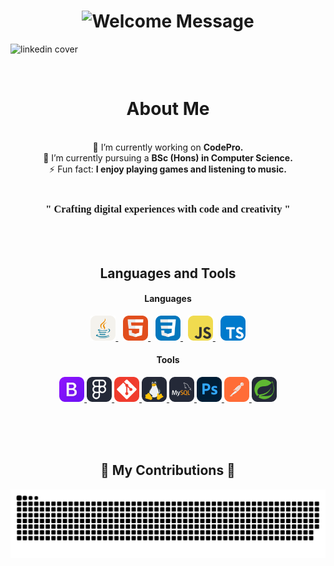 <h1 align="center">
    <img src="https://readme-typing-svg.herokuapp.com/?font=Righteous&size=35&center=true&vCenter=true&width=1500&height=70&duration=5000&lines=Hi+there!!,+welcome!+🐻‍❄️;🐼Explore+my+projects,+collaborate,+and+let's+build+something+amazing+together!" alt="Welcome Message" />
</h1>

![linkedin cover](https://github.com/user-attachments/assets/9f7a2444-4f7c-4530-a11e-4d41f9163743)

<br/>
<h1 align="center">About Me</h1>
<br/>
<div align="center">
    🔭 I’m currently working on <strong>CodePro.</strong><br/>
    🌱 I’m currently pursuing a <strong>BSc (Hons) in Computer Science.</strong><br/>
    ⚡ Fun fact: <strong>I enjoy playing games and listening to music.</strong>
</div>
<br/>

<h3 align="center" style="font-family: 'Sans-serif'; font-weight: Bold;">
   " Crafting digital experiences with code and creativity "
</h3>

<br/>
<br/>

<h2 align="center">Languages and Tools</h2>

<!-- Separate section for Languages -->
<h4 align="center">Languages</h4>
<p align="center">
      <a href="https://www.java.com" target="_blank" rel="noreferrer">
        <img src="https://github.com/tandpfun/skill-icons/blob/main/icons/Java-Light.svg" alt="java" width="40" height="40"/>
    </a>
    &nbsp;
    <a href="https://www.w3.org/html/" target="_blank" rel="noreferrer">
        <img src="https://github.com/tandpfun/skill-icons/blob/main/icons/HTML.svg" alt="html5" width="40" height="40"/>
    </a>
    &nbsp;
    <a href="https://www.w3schools.com/css/" target="_blank" rel="noreferrer">
        <img src="https://github.com/tandpfun/skill-icons/blob/main/icons/CSS.svg" alt="css3" width="40" height="40"/>
    </a>
    &nbsp;
    <a href="https://developer.mozilla.org/en-US/docs/Web/JavaScript" target="_blank" rel="noreferrer">
        <img src="https://github.com/tandpfun/skill-icons/blob/main/icons/JavaScript.svg" alt="javascript" width="40" height="40"/>
    </a>
    &nbsp;
    <a href="https://www.typescriptlang.org/" target="_blank" rel="noreferrer">
        <img src="https://github.com/tandpfun/skill-icons/blob/main/icons/TypeScript.svg" alt="typescript" width="40" height="40"/>
    </a>
  
</p>

<!-- Separate section for Tools -->
<h4 align="center">Tools</h4>
<p align="center">
    <a href="https://getbootstrap.com" target="_blank" rel="noreferrer">
        <img src="https://github.com/tandpfun/skill-icons/blob/main/icons/Bootstrap.svg" alt="bootstrap" width="40" height="40"/>
    </a>
    <a href="https://www.figma.com/" target="_blank" rel="noreferrer">
        <img src="https://github.com/tandpfun/skill-icons/blob/main/icons/Figma-Dark.svg" alt="figma" width="40" height="40"/>
    </a>
    <a href="https://git-scm.com/" target="_blank" rel="noreferrer">
        <img src="https://github.com/tandpfun/skill-icons/blob/main/icons/Git.svg" alt="git" width="40" height="40"/>
    </a>
    <a href="https://www.linux.org/" target="_blank" rel="noreferrer">
        <img src="https://github.com/tandpfun/skill-icons/blob/main/icons/Linux-Dark.svg" alt="linux" width="40" height="40"/>
    </a>
    <a href="https://www.mysql.com/" target="_blank" rel="noreferrer">
        <img src="https://github.com/tandpfun/skill-icons/blob/main/icons/MySQL-Dark.svg" alt="mysql" width="40" height="40"/>
    </a>
    <a href="https://www.photoshop.com/en" target="_blank" rel="noreferrer">
        <img src="https://github.com/tandpfun/skill-icons/blob/main/icons/Photoshop.svg" alt="photoshop" width="40" height="40"/>
    </a>
    <a href="https://postman.com" target="_blank" rel="noreferrer">
        <img src="https://github.com/tandpfun/skill-icons/blob/main/icons/Postman.svg" alt="postman" width="40" height="40"/>
    </a>
    <a href="https://spring.io/" target="_blank" rel="noreferrer">
        <img src="https://github.com/tandpfun/skill-icons/blob/main/icons/Spring-Dark.svg" alt="spring" width="40" height="40"/>
    </a>
</p>

<br/>
<br/>
<br/>

<div align="center">
  <h2>🐍 My Contributions 🐍</h2>
  <img alt="snake eating my contributions" src="https://raw.githubusercontent.com/Sam1ndaFernando/Sam1ndaFernando/output/github-contribution-grid-snake.svg" />
  <br/><br/><br/>
</div>
